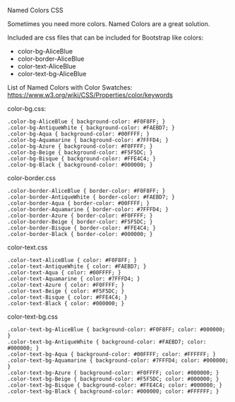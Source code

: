 Named Colors CSS

Sometimes you need more colors. Named Colors are a great solution. 

Included are css files that can be included for Bootstrap like colors: 
- color-bg-AliceBlue
- color-border-AliceBlue
- color-text-AliceBlue
- color-text-bg-AliceBlue

List of Named Colors with Color Swatches: https://www.w3.org/wiki/CSS/Properties/color/keywords

color-bg.css:
```
.color-bg-AliceBlue { background-color: #F0F8FF; }
.color-bg-AntiqueWhite { background-color: #FAEBD7; }
.color-bg-Aqua { background-color: #00FFFF; }
.color-bg-Aquamarine { background-color: #7FFFD4; }
.color-bg-Azure { background-color: #F0FFFF; }
.color-bg-Beige { background-color: #F5F5DC; }
.color-bg-Bisque { background-color: #FFE4C4; }
.color-bg-Black { background-color: #000000; }
```


color-border.css
```
.color-border-AliceBlue { border-color: #F0F8FF; }
.color-border-AntiqueWhite { border-color: #FAEBD7; }
.color-border-Aqua { border-color: #00FFFF; }
.color-border-Aquamarine { border-color: #7FFFD4; }
.color-border-Azure { border-color: #F0FFFF; }
.color-border-Beige { border-color: #F5F5DC; }
.color-border-Bisque { border-color: #FFE4C4; }
.color-border-Black { border-color: #000000; }
```


color-text.css
```
.color-text-AliceBlue { color: #F0F8FF; }
.color-text-AntiqueWhite { color: #FAEBD7; }
.color-text-Aqua { color: #00FFFF; }
.color-text-Aquamarine { color: #7FFFD4; }
.color-text-Azure { color: #F0FFFF; }
.color-text-Beige { color: #F5F5DC; }
.color-text-Bisque { color: #FFE4C4; }
.color-text-Black { color: #000000; }
```


color-text-bg.css
```
.color-text-bg-AliceBlue { background-color: #F0F8FF; color: #000000; }
.color-text-bg-AntiqueWhite { background-color: #FAEBD7; color: #000000; }
.color-text-bg-Aqua { background-color: #00FFFF; color: #FFFFFF; }
.color-text-bg-Aquamarine { background-color: #7FFFD4; color: #000000; }
.color-text-bg-Azure { background-color: #F0FFFF; color: #000000; }
.color-text-bg-Beige { background-color: #F5F5DC; color: #000000; }
.color-text-bg-Bisque { background-color: #FFE4C4; color: #000000; }
.color-text-bg-Black { background-color: #000000; color: #FFFFFF; }
```
